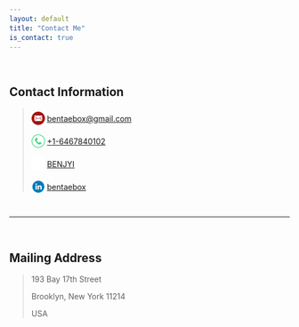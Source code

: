 ```yaml
---
layout: default
title: "Contact Me"
is_contact: true
---
```


<br/>

## Contact Information



> <img style="top:50%;transform:translateY(25%);position:relative;width:24px;height:24px;" src="./images/email-icon.png"/> [bentaebox@gmail.com](mailto:bentaebox@gmail.com)
>
> <img style="top:50%;transform:translateY(25%);position:relative;width:24px;height:24px;" src="./images/phone-icon.png"/> [+1-6467840102](tel:+1-6467840102)
>
> <img style="top:50%;transform:translateY(25%);position:relative;width:24px;height:24px;" src="./images/github-icon.png"/> [BENJYI](https://github.com/benjyi)
>
> <img style="top:50%;transform:translateY(25%);position:relative;width:24px;height:24px;" src="./images/linkedin-icon.png"/> [bentaebox](https://www.linkedin.com/in/bentaebox/)
>

<br/>

---

<br/>

## Mailing Address

> 193 Bay 17th Street
>
> Brooklyn, New York 11214
>
> USA

<br/>